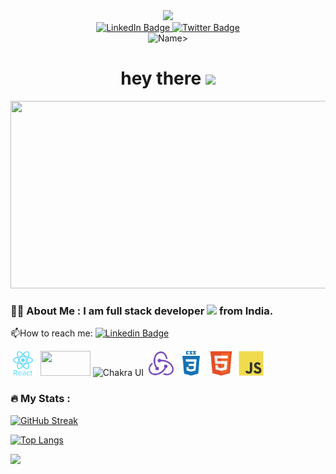 <div id="header" align="center">
  <img src="https://media.giphy.com/media/M9gbBd9nbDrOTu1Mqx/giphy.gif" width="100"/>
</div>
<div id="badges" align="center">
  <a href="https://www.linkedin.com/in/aditya-kumar-1243bb231/">
    <img src="https://img.shields.io/badge/LinkedIn-blue?style=for-the-badge&logo=linkedin&logoColor=white" alt="LinkedIn Badge"/>
  </a>
   <a href="">
    <img src="https://img.shields.io/badge/Portfolio-%23000000.svg?style=for-the-badge&logo=firefox&logoColor=#FF7139" alt="Twitter Badge"/>
  </a>
</div>
<div id="badges" align="center">
<img src="https://komarev.com/ghpvc/?username=Adityaprajapati26&style=flat-square&color=blue" alt="Name"/>>
<h1>
  hey there
  <img src="https://media.giphy.com/media/hvRJCLFzcasrR4ia7z/giphy.gif" width="30px"/>
</h1>
</div>
<div align="center">
  <img src="https://media.giphy.com/media/dWesBcTLavkZuG35MI/giphy.gif" width="600" height="300"/>
</div>


### :woman_technologist: About Me : I am full stack developer <img src="https://media.giphy.com/media/WUlplcMpOCEmTGBtBW/giphy.gif" width="30"> from India.
:mailbox:How to reach me: [![Linkedin Badge](https://img.shields.io/badge/LinkedIn-blue?style=for-the-badge&logo=linkedin&logoColor=white)](https://www.linkedin.com/in/aditya-kumar-1243bb231/)



<div>
  
  <img src="https://github.com/devicons/devicon/blob/master/icons/react/react-original-wordmark.svg" title="React" alt="React" width="40" height="40"/>&nbsp;
 <img src="https://img.shields.io/badge/MongoDB-%234ea94b.svg?style=for-the-badge&logo=mongodb&logoColor=white" height="40" width="80"/>
  <img src="https://img.shields.io/badge/chakra-%234ED1C5.svg?style=for-the-badge&logo=chakraui&logoColor=white" title="Chakra UI" alt="Chakra UI" width="80" height="40"/>&nbsp;
<img src="https://github.com/devicons/devicon/blob/master/icons/redux/redux-original.svg" title="Redux" alt="Redux " width="40" height="40"/>&nbsp;
  <img src="https://github.com/devicons/devicon/blob/master/icons/css3/css3-plain-wordmark.svg"  title="CSS3" alt="CSS" width="40" height="40"/>&nbsp;
  <img src="https://github.com/devicons/devicon/blob/master/icons/html5/html5-original.svg" title="HTML5" alt="HTML" width="40" height="40"/>&nbsp;
  <img src="https://github.com/devicons/devicon/blob/master/icons/javascript/javascript-original.svg" title="JavaScript" alt="JavaScript" width="40" height="40"/>&nbsp;
  
  
</div>

### :fire: My Stats :
[![GitHub Streak](http://github-readme-streak-stats.herokuapp.com?user=Adityaprajapati26&theme=dark&background=000000)](https://git.io/streak-stats)
<br/>

[![Top Langs](https://github-readme-stats.vercel.app/api/top-langs/?username=Adityaprajapati26&layout=compact&theme=vision-friendly-dark)](https://github.com/anuraghazra/github-readme-stats)
 
 
 

 
  <img src="https://media.giphy.com/media/MFOKtDGXzvm9yZI2CA/giphy.gif"  width="100px"/>

 
 




 
